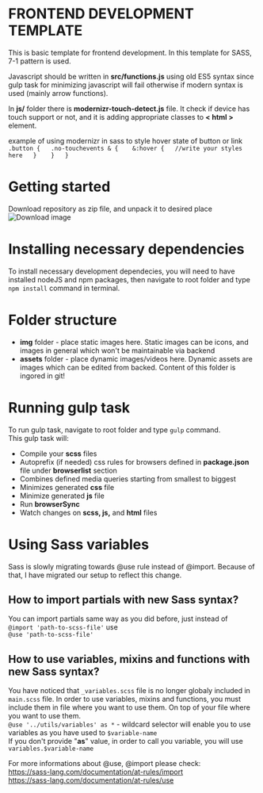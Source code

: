 # FRONTEND DEVELOPMENT TEMPLATE


This is basic template for frontend development. In this template for SASS, 7-1 pattern is used.

Javascript should be written in **src/functions.js** using old ES5 syntax since gulp task for minimizing javascript will fail otherwise if modern syntax is used (mainly arrow functions).

In **js/** folder there is **modernizr-touch-detect.js** file. It check if device has touch support or not, and it is adding appropriate classes to **< html >** element.

example of using modernizr in sass to style hover state of button or link  
`.button {  
.no-touchevents & {   
&:hover {  
//write your styles here  
}   
}  
}`


# Getting started  
Download repository as zip file, and unpack it to desired place
![Download image](/src/download.png)


# Installing necessary dependencies
To install necessary development dependecies, you will need to have installed nodeJS and npm packages, then navigate to root folder and type `npm install` command in terminal.  


# Folder structure
- **img** folder - place static images here. Static images can be icons, and images in general which won't be maintainable via backend  
- **assets** folder - place dynamic images/videos here. Dynamic assets are images which can be edited from backed. Content of this folder is ingored in git!


# Running gulp task  
To run gulp task, navigate to root folder and type `gulp` command.  
This gulp task will:  
- Compile your **scss** files
- Autoprefix (if needed) css rules for browsers defined in **package.json** file under **browserlist** section  
- Combines defined media queries starting from smallest to biggest  
- Minimizes generated **css** file  
- Minimize generated **js** file
- Run **browserSync**  
- Watch changes on **scss, js,** and **html** files

# Using Sass variables
Sass is slowly migrating towards @use rule instead of @import. Because of that, I have migrated our setup to reflect this change.  

## How to import partials with new Sass syntax?
You can import partials same way as you did before, just instead of   
`@import 'path-to-scss-file'` use   
`@use 'path-to-scss-file'`  

## How to use variables, mixins and functions with new Sass syntax?
You have noticed that `_variables.scss` file is no longer globaly included in `main.scss` file. In order to use variables, mixins and functions, you must include them in file where you want to use them. On top of your file where you want to use them.  
`@use '../utils/variables' as *` - wildcard selector will enable you to use variables as you have used to `$variable-name`  
If you don't provide "**as**" value, in order to call you variable, you will use `variables.$variable-name`  

For more informations about @use, @import please check:  
https://sass-lang.com/documentation/at-rules/import  
https://sass-lang.com/documentation/at-rules/use  